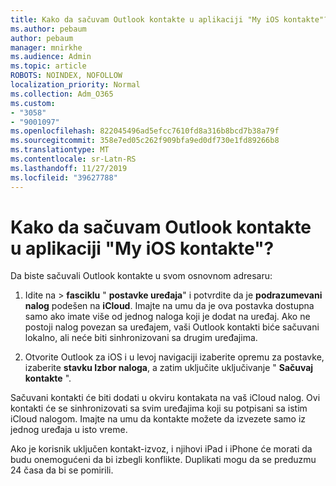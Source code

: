 ```yaml
---
title: Kako da sačuvam Outlook kontakte u aplikaciji "My iOS kontakte"?
ms.author: pebaum
author: pebaum
manager: mnirkhe
ms.audience: Admin
ms.topic: article
ROBOTS: NOINDEX, NOFOLLOW
localization_priority: Normal
ms.collection: Adm_O365
ms.custom:
- "3058"
- "9001097"
ms.openlocfilehash: 822045496ad5efcc7610fd8a316b8bcd7b38a79f
ms.sourcegitcommit: 358e7ed05c262f909bfa9ed0df730e1fd89266b8
ms.translationtype: MT
ms.contentlocale: sr-Latn-RS
ms.lasthandoff: 11/27/2019
ms.locfileid: "39627788"
---
```

# <a name="how-do-i-save-my-outlook-contacts-to-my-ios-contacts-app"></a>Kako da sačuvam Outlook kontakte u aplikaciji "My iOS kontakte"?

Da biste sačuvali Outlook kontakte u svom osnovnom adresaru:
 
1. Idite na > **fasciklu** " **postavke uređaja**" i potvrdite da je **podrazumevani nalog** podešen na **iCloud**. Imajte na umu da je ova postavka dostupna samo ako imate više od jednog naloga koji je dodat na uređaj. Ako ne postoji nalog povezan sa uređajem, vaši Outlook kontakti biće sačuvani lokalno, ali neće biti sinhronizovani sa drugim uređajima.
 
2. Otvorite Outlook za iOS i u levoj navigaciji izaberite opremu za postavke, izaberite **stavku Izbor naloga**, a zatim uključite uključivanje " **Sačuvaj kontakte** ".
 
Sačuvani kontakti će biti dodati u okviru kontakata na vaš iCloud nalog. Ovi kontakti će se sinhronizovati sa svim uređajima koji su potpisani sa istim iCloud nalogom. Imajte na umu da kontakte možete da izvezete samo iz jednog uređaja u isto vreme.
 
Ako je korisnik uključen kontakt-izvoz, i njihovi iPad i iPhone će morati da budu onemogućeni da bi izbegli konflikte. Duplikati mogu da se preduzmu 24 časa da bi se pomirili.